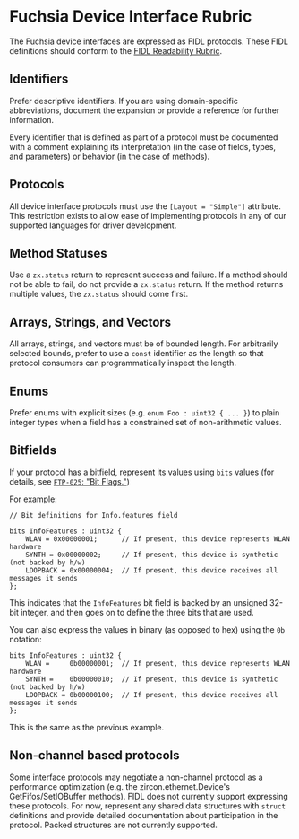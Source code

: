 # Fuchsia Device Interface Rubric

The Fuchsia device interfaces are expressed as FIDL protocols.  These FIDL
definitions should conform to the [FIDL Readability Rubric][fidl-readability-rubric].

## Identifiers

Prefer descriptive identifiers.  If you are using domain-specific abbreviations,
document the expansion or provide a reference for further information.

Every identifier that is defined as part of a protocol must be documented with
a comment explaining its interpretation (in the case of fields, types, and
parameters) or behavior (in the case of methods).

## Protocols

All device interface protocols must use the `[Layout = "Simple"]` attribute.  This
restriction exists to allow ease of implementing protocols in any of our
supported languages for driver development.

## Method Statuses

Use a `zx.status` return to represent success and failure.  If a method should not be
able to fail, do not provide a `zx.status` return.  If the method returns multiple
values, the `zx.status` should come first.

## Arrays, Strings, and Vectors

All arrays, strings, and vectors must be of bounded length.  For arbitrarily
selected bounds, prefer to use a `const` identifier as the length so that
protocol consumers can programmatically inspect the length.

## Enums

Prefer enums with explicit sizes (e.g. `enum Foo : uint32 { ... }`) to plain
integer types when a field has a constrained set of non-arithmetic values.

## Bitfields

If your protocol has a bitfield, represent its values using `bits` values
(for details, see [`FTP-025`: "Bit Flags."][ftp-025])

For example:

```fidl
// Bit definitions for Info.features field

bits InfoFeatures : uint32 {
    WLAN = 0x00000001;      // If present, this device represents WLAN hardware
    SYNTH = 0x00000002;     // If present, this device is synthetic (not backed by h/w)
    LOOPBACK = 0x00000004;  // If present, this device receives all messages it sends
};
```

This indicates that the `InfoFeatures` bit field is backed by an unsigned 32-bit
integer, and then goes on to define the three bits that are used.

You can also express the values in binary (as opposed to hex) using the `0b`
notation:

```fidl
bits InfoFeatures : uint32 {
    WLAN =     0b00000001;  // If present, this device represents WLAN hardware
    SYNTH =    0b00000010;  // If present, this device is synthetic (not backed by h/w)
    LOOPBACK = 0b00000100;  // If present, this device receives all messages it sends
};
```

This is the same as the previous example.

## Non-channel based protocols

Some interface protocols may negotiate a non-channel protocol as a performance
optimization (e.g. the zircon.ethernet.Device's GetFifos/SetIOBuffer methods).
FIDL does not currently support expressing these protocols.  For now, represent
any shared data structures with `struct` definitions and provide detailed
documentation about participation in the protocol.  Packed structures are not
currently supported.

[fidl-readability-rubric]: https://fuchsia.googlesource.com/fuchsia/+/master/docs/development/api/fidl.md
[ftp-025]: https://fuchsia.googlesource.com/fuchsia/+/master/docs/development/languages/fidl/reference/ftp/ftp-025.md

